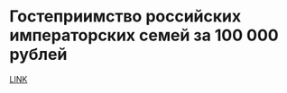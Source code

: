 # Гостеприимство российских императорских семей за 100 000 рублей



[LINK](https://varlamov.ru/1405126.html)